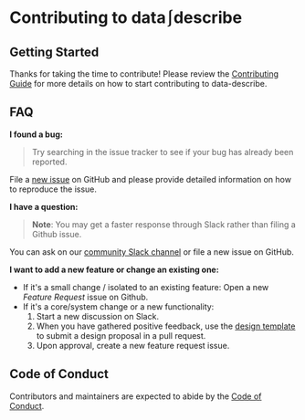 # Contributing to data⎰describe

## Getting Started

Thanks for taking the time to contribute! Please review the [Contributing Guide](https://data-describe.ai/docs/master/_notebooks/developer_guide.html#Contributing-Guide) for more details on how to start contributing to data-describe.

## FAQ

**I found a bug:**

> Try searching in the issue tracker to see if your bug has already been reported.

File a [new issue](https://github.com/data-describe/data-describe/issues/new/choose) on GitHub and please provide detailed information on how to reproduce the issue.

**I have a question:**

> **Note**: You may get a faster response through Slack rather than filing a Github issue.

You can ask on our [community Slack channel](https://join.slack.com/t/data-describe/shared_invite/zt-hvl7z4k3-ISYHB1yzKgLIelWqpVIlAA) or file a new issue on GitHub.

**I want to add a new feature or change an existing one:**

- If it's a small change / isolated to an existing feature: Open a new *Feature Request* issue on Github.
- If it's a core/system change or a new functionality:
    1. Start a new discussion on Slack. 
    2. When you have gathered positive feedback, use the [design template](docs/designs/TEMPLATE.md) to submit a design proposal in a pull request.
    3. Upon approval, create a new feature request issue.

## Code of Conduct

Contributors and maintainers are expected to abide by the [Code of Conduct](CODE_OF_CONDUCT.md).
